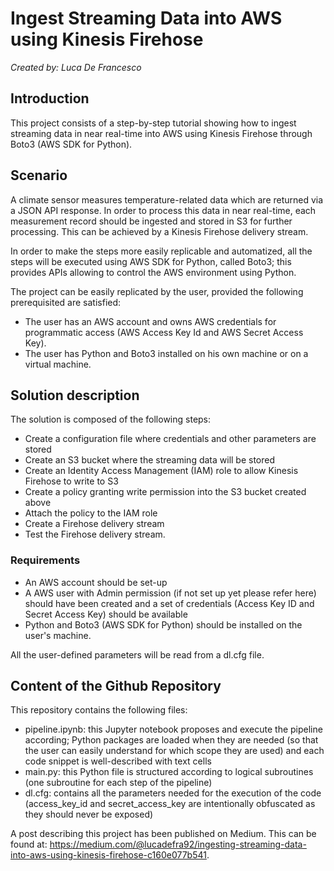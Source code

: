 # Ingest Streaming Data into AWS using Kinesis Firehose

*Created by: Luca De Francesco*

## Introduction

This project consists of a step-by-step tutorial showing how to ingest streaming data in near real-time into AWS using Kinesis Firehose through Boto3 (AWS SDK for Python).


## Scenario

A climate sensor measures temperature-related data which are returned via a JSON API response. In order to process this data in near real-time, each measurement record should be ingested and stored in S3  for further processing. This can be achieved by a Kinesis Firehose delivery stream.

In order to make the steps more easily replicable and automatized, all the steps will be executed using AWS SDK for Python, called Boto3; this provides APIs allowing to control the AWS environment using Python.

The project can be easily replicated by the user, provided the following prerequisited are satisfied:
- The user has an AWS account and owns AWS credentials for programmatic access (AWS Access Key Id and AWS Secret Access Key).
- The user has Python and Boto3 installed on his own machine or on a virtual machine.


## Solution description

The solution is composed of the following steps:
- Create a configuration file where credentials and other parameters are stored
- Create an S3 bucket where the streaming data will be stored
- Create an Identity Access Management (IAM) role to allow Kinesis Firehose to write to S3
- Create a policy granting write permission into the S3 bucket created above
- Attach the policy to the IAM role
- Create a Firehose delivery stream
- Test the Firehose delivery stream.

### Requirements
- An AWS account should be set-up
- A AWS user with Admin permission (if not set up yet please refer here) should have been created and a set of credentials (Access Key ID and Secret Access Key) should be available
- Python and Boto3 (AWS SDK for Python) should be installed on the user's machine.

All the user-defined parameters will be read from a dl.cfg file.

## Content of the Github Repository

This repository contains the following files:
- pipeline.ipynb: this Jupyter notebook proposes and execute the pipeline according; Python packages are loaded when they are needed (so that the user can easily understand for which scope they are used) and each code snippet is well-described with text cells
- main.py: this Python file is structured according to logical subroutines (one subroutine for each step of the pipeline)
- dl.cfg: contains all the parameters needed for the execution of the code (access_key_id and secret_access_key are intentionally obfuscated as they should never be exposed)

A post describing this project has been published on Medium. This can be found at: https://medium.com/@lucadefra92/ingesting-streaming-data-into-aws-using-kinesis-firehose-c160e077b541.
